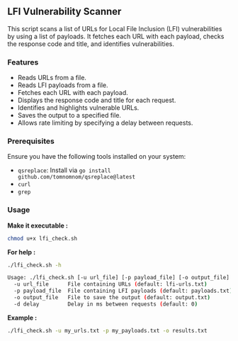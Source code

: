 ## LFI Vulnerability Scanner

This script scans a list of URLs for Local File Inclusion (LFI) vulnerabilities by using a list of payloads. It fetches each URL with each payload, checks the response code and title, and identifies vulnerabilities.

### Features

- Reads URLs from a file.
- Reads LFI payloads from a file.
- Fetches each URL with each payload.
- Displays the response code and title for each request.
- Identifies and highlights vulnerable URLs.
- Saves the output to a specified file.
- Allows rate limiting by specifying a delay between requests.

### Prerequisites

Ensure you have the following tools installed on your system:

- `qsreplace`: Install via `go install github.com/tomnomnom/qsreplace@latest`
- `curl`
- `grep`

### Usage

**Make it executable :**
```sh
chmod u+x lfi_check.sh
```

**For help :**
```sh
./lfi_check.sh -h
```
```sh
Usage: ./lfi_check.sh [-u url_file] [-p payload_file] [-o output_file] [-d delay]
  -u url_file      File containing URLs (default: lfi-urls.txt)
  -p payload_file  File containing LFI payloads (default: payloads.txt)
  -o output_file   File to save the output (default: output.txt)
  -d delay         Delay in ms between requests (default: 0)
  ```

**Example :**
```sh
./lfi_check.sh -u my_urls.txt -p my_payloads.txt -o results.txt
```